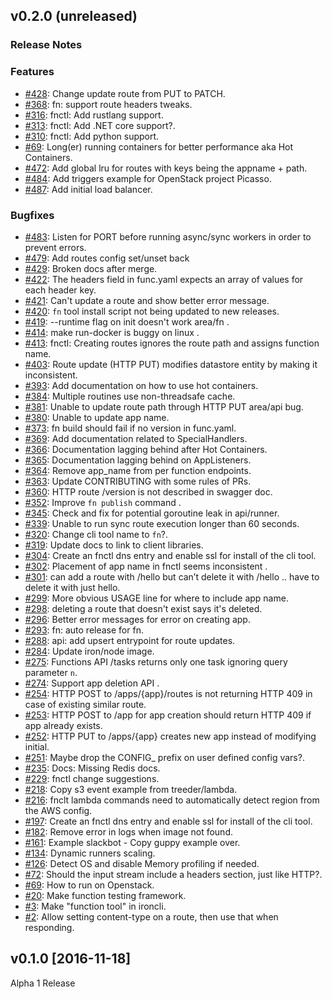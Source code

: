## v0.2.0 (unreleased)

### Release Notes

### Features

- [#428](https://github.com/iron-io/functions/issues/428): Change update route from PUT to PATCH.
- [#368](https://github.com/iron-io/functions/issues/368): fn: support route headers tweaks.
- [#316](https://github.com/iron-io/functions/issues/316): fnctl: Add rustlang support.
- [#313](https://github.com/iron-io/functions/issues/313): fnctl: Add .NET core support?.
- [#310](https://github.com/iron-io/functions/issues/310): fnctl: Add python support.
- [#69](https://github.com/iron-io/functions/issues/69): Long(er) running containers for better performance aka Hot Containers.
- [#472](https://github.com/iron-io/functions/pull/472): Add global lru for routes with keys being the appname + path.
- [#484](https://github.com/iron-io/functions/pull/484): Add triggers example for OpenStack project Picasso.
- [#487](https://github.com/iron-io/functions/pull/487): Add initial load balancer.

### Bugfixes

- [#483](https://github.com/iron-io/functions/pull/483): Listen for PORT before running async/sync workers in order to prevent errors.
- [#479](https://github.com/iron-io/functions/pull/478): Add routes config set/unset back
- [#429](https://github.com/iron-io/functions/issues/429): Broken docs after merge.
- [#422](https://github.com/iron-io/functions/issues/422): The headers field in func.yaml expects an array of values for each header key.
- [#421](https://github.com/iron-io/functions/issues/421): Can't update a route and show better error message.
- [#420](https://github.com/iron-io/functions/issues/420): `fn` tool install script not being updated to new releases.
- [#419](https://github.com/iron-io/functions/issues/419): --runtime flag on init doesn't work area/fn .
- [#414](https://github.com/iron-io/functions/issues/414): make run-docker is buggy on linux .
- [#413](https://github.com/iron-io/functions/issues/413): fnctl: Creating routes ignores the route path and assigns function name.
- [#403](https://github.com/iron-io/functions/issues/403): Route update (HTTP PUT) modifies datastore entity by making it inconsistent.
- [#393](https://github.com/iron-io/functions/issues/393): Add documentation on how to use hot containers.
- [#384](https://github.com/iron-io/functions/issues/384): Multiple routines use non-threadsafe cache.
- [#381](https://github.com/iron-io/functions/issues/381): Unable to update route path through HTTP PUT area/api bug.
- [#380](https://github.com/iron-io/functions/issues/380): Unable to update app name.
- [#373](https://github.com/iron-io/functions/issues/373): fn build should fail if no version in func.yaml.
- [#369](https://github.com/iron-io/functions/issues/369): Add documentation related to SpecialHandlers.
- [#366](https://github.com/iron-io/functions/issues/366): Documentation lagging behind after Hot Containers.
- [#365](https://github.com/iron-io/functions/issues/365): Documentation lagging behind on AppListeners.
- [#364](https://github.com/iron-io/functions/issues/364): Remove app_name from per function endpoints.
- [#363](https://github.com/iron-io/functions/issues/363): Update CONTRIBUTING with some rules of PRs.
- [#360](https://github.com/iron-io/functions/issues/360): HTTP route /version is not described in swagger doc.
- [#352](https://github.com/iron-io/functions/issues/352): Improve `fn publish` command .
- [#345](https://github.com/iron-io/functions/issues/345): Check and fix for potential goroutine leak in api/runner.
- [#339](https://github.com/iron-io/functions/issues/339): Unable to run sync route execution longer than 60 seconds.
- [#320](https://github.com/iron-io/functions/issues/320): Change cli tool name to `fn`?.
- [#319](https://github.com/iron-io/functions/issues/319): Update docs to link to client libraries.
- [#304](https://github.com/iron-io/functions/issues/304): Create an fnctl dns entry and enable ssl for install of the cli tool.
- [#302](https://github.com/iron-io/functions/issues/302): Placement of app name in fnctl seems inconsistent .
- [#301](https://github.com/iron-io/functions/issues/301): can add a route with /hello but can’t delete it with /hello .. have to delete it with just hello.
- [#299](https://github.com/iron-io/functions/issues/299): More obvious USAGE line for where to include app name.
- [#298](https://github.com/iron-io/functions/issues/298): deleting a route that doesn't exist says it's deleted.
- [#296](https://github.com/iron-io/functions/issues/296): Better error messages for error on creating app.
- [#293](https://github.com/iron-io/functions/issues/293): fn: auto release for fn.
- [#288](https://github.com/iron-io/functions/issues/288): api: add upsert entrypoint for route updates.
- [#284](https://github.com/iron-io/functions/issues/284): Update iron/node image.
- [#275](https://github.com/iron-io/functions/issues/275): Functions API /tasks returns only one task ignoring query parameter `n`.
- [#274](https://github.com/iron-io/functions/issues/274): Support app deletion API .
- [#254](https://github.com/iron-io/functions/issues/254): HTTP POST to /apps/{app}/routes is not returning HTTP 409 in case of existing similar route.
- [#253](https://github.com/iron-io/functions/issues/253): HTTP POST to /app for app creation should return HTTP 409 if app already exists.
- [#252](https://github.com/iron-io/functions/issues/252): HTTP PUT to /apps/{app} creates new app instead of modifying initial.
- [#251](https://github.com/iron-io/functions/issues/251): Maybe drop the CONFIG_ prefix on user defined config vars?.
- [#235](https://github.com/iron-io/functions/issues/235): Docs: Missing Redis docs.
- [#229](https://github.com/iron-io/functions/issues/229): fnctl change suggestions.
- [#218](https://github.com/iron-io/functions/issues/218): Copy s3 event example from treeder/lambda.
- [#216](https://github.com/iron-io/functions/issues/216): fnclt lambda commands need to automatically detect region from the AWS config.
- [#197](https://github.com/iron-io/functions/issues/197): Create an fnctl dns entry and enable ssl for install of the cli tool.
- [#182](https://github.com/iron-io/functions/issues/182): Remove error in logs when image not found.
- [#161](https://github.com/iron-io/functions/issues/161): Example slackbot - Copy guppy example over.
- [#134](https://github.com/iron-io/functions/issues/134): Dynamic runners scaling.
- [#126](https://github.com/iron-io/functions/issues/126): Detect OS and disable Memory profiling if needed.
- [#72](https://github.com/iron-io/functions/issues/72): Should the input stream include a headers section, just like HTTP?.
- [#69](https://github.com/iron-io/functions/issues/69): How to run on Openstack.
- [#20](https://github.com/iron-io/functions/issues/20): Make function testing framework.
- [#3](https://github.com/iron-io/functions/issues/3): Make "function tool" in ironcli.
- [#2](https://github.com/iron-io/functions/issues/2): Allow setting content-type on a route, then use that when responding.

## v0.1.0 [2016-11-18]

Alpha 1 Release
